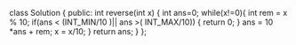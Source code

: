 <!-- # LeetCode-7-code
LeetCode 07 Easy Code-->
class Solution {
public:
    int reverse(int x) {
        int ans=0;
        while(x!=0){
            int rem = x % 10;
            if(ans < (INT_MIN/10 )|| ans >( INT_MAX/10)) {
                return 0;
            }
            ans = 10 *ans + rem;
            x = x/10;
        }
        return ans;
    }
};
